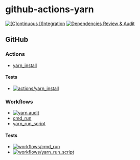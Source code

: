 # github-actions-yarn

[![[C]ontinuous [I]ntegration](https://github.com/percebus/github-actions-yarn/actions/workflows/always.yml/badge.svg)](https://github.com/percebus/github-actions-yarn/actions/workflows/always.yml) [![Dependencies Review & Audit](https://github.com/percebus/github-actions-yarn/actions/workflows/dependency-review.yml/badge.svg?event=pull_request)](https://github.com/percebus/github-actions-yarn/actions/workflows/dependency-review.yml)

## GitHub

### Actions

- [yarn_install](./.github/actions/yarn_install)

#### Tests

- [![actions/yarn_install](https://github.com/percebus/github-actions-yarn/actions/workflows/test_actions__yarn_install.yml/badge.svg)](https://github.com/percebus/github-actions-yarn/actions/workflows/test_actions__yarn_install.yml)

### Workflows

- [![yarn audit](https://github.com/percebus/github-actions-yarn/actions/workflows/yarn_audit.yml/badge.svg)](https://github.com/percebus/github-actions-yarn/actions/workflows/yarn_audit.yml)
- [cmd_run](./.github/workflows/cmd_run.yml)
- [yarn_run_script](./.github/workflows/yarn_run_script.yml)

#### Tests

- [![workflows/cmd_run](https://github.com/percebus/github-actions-yarn/actions/workflows/test_workflows__cmd_run.yml/badge.svg)](https://github.com/percebus/github-actions-yarn/actions/workflows/test_workflows__cmd_run.yml)
- [![workflows/yarn_run_script](https://github.com/percebus/github-actions-yarn/actions/workflows/test_workflows__yarn_run_script.yml/badge.svg)](https://github.com/percebus/github-actions-yarn/actions/workflows/test_workflows__yarn_run_script.yml)
